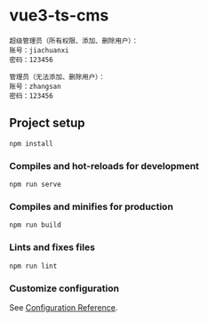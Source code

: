 # vue3-ts-cms

```
超级管理员（所有权限、添加、删除用户）：
账号：jiachuanxi
密码：123456

管理员（无法添加、删除用户）：
账号：zhangsan
密码：123456
```

## Project setup

```
npm install
```

### Compiles and hot-reloads for development

```
npm run serve
```

### Compiles and minifies for production

```
npm run build
```

### Lints and fixes files

```
npm run lint
```

### Customize configuration

See [Configuration Reference](https://cli.vuejs.org/config/).
